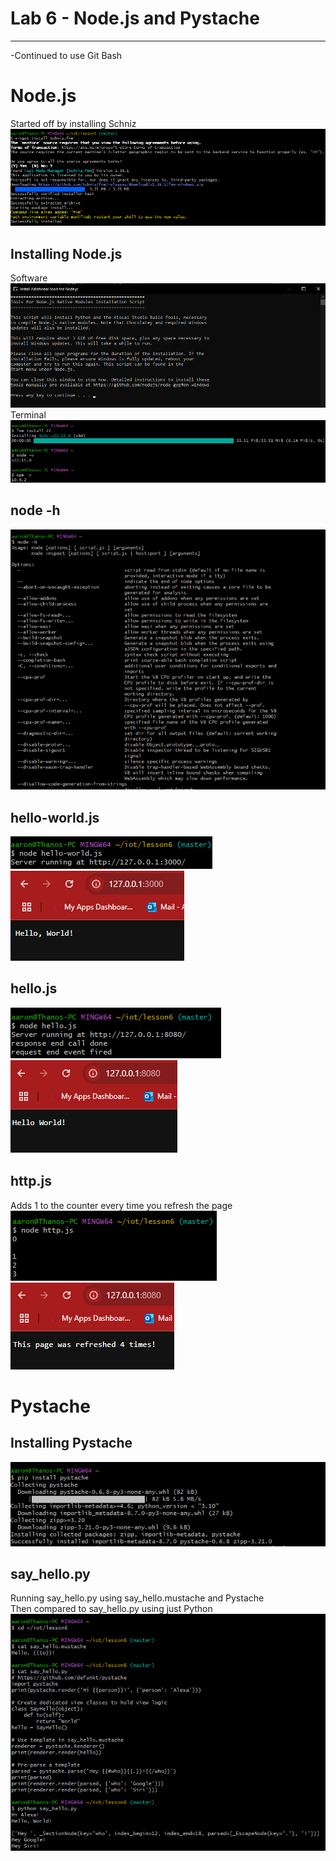 # Lab 6 - Node.js and Pystache
---

-Continued to use Git Bash

# Node.js

Started off by installing Schniz
![schniz](SourceFolder/schniz.png)

## Installing Node.js
Software\
![nw](SourceFolder/nodew.png)
Terminal\
![nt](SourceFolder/nodet.png)

## node -h
![nh](SourceFolder/node-h.png)

## hello-world.js
![hwjs](SourceFolder/hwjs.png)\
![hw](SourceFolder/hw.png)

## hello.js
![hjs](SourceFolder/hjs.png)\
![lib1](SourceFolder/h.png)

## http.js
Adds 1 to the counter every time you refresh the page\
![httpjs](SourceFolder/httpjs.png)\
![http](SourceFolder/http.png)

# Pystache

## Installing Pystache
![ps](SourceFolder/pystache.png)

## say_hello.py
Running say_hello.py using say_hello.mustache and Pystache\
Then compared to say_hello.py using just Python\
![shpy](SourceFolder/shpy.png)
